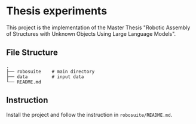 # Thesis experiments

This project is the implementation of the Master Thesis "Robotic Assembly of Structures with Unknown Objects Using Large Language Models".

## File Structure
```
.
├── robosuite    # main directory
├── data         # input data
└── README.md
```

## Instruction

Install the project and follow the instruction in `robosuite/README.md`.
